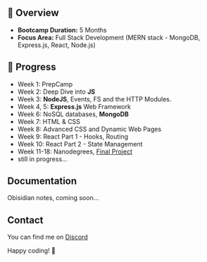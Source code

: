 ## 📖 Overview
- **Bootcamp Duration:** 5 Months
- **Focus Area:** Full Stack Development (MERN stack - MongoDB, Express.js, React, Node.js)

## 🚀 Progress

- Week 1: PrepCamp
- Week 2: Deep Dive into **JS**
- Week 3: **NodeJS**, Events, FS and the HTTP Modules.
- Week 4, 5: **Express.js** Web Framework
- Week 6: NoSQL databases, **MongoDB**
- Week 7: HTML & CSS
- Week 8: Advanced CSS and Dynamic Web Pages
- Week 9: React Part 1 - Hooks, Routing
- Week 10: React Part 2 - State Management
- Week 11-18: Nanodegrees, [Final Project](https://github.com/spytech-arkx/mern-crm)
- still in progress...

## Documentation
Obisidian notes, coming soon...

## Contact
You can find me on [Discord](https://discord.gg/CFaj6aXYcQ)

Happy coding! 🚀
